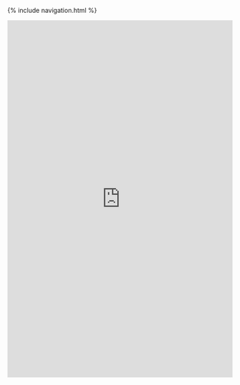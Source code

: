 {% include navigation.html %}

<iframe frameborder="0" width="100%" height="800px" src="https://replit.com/@letyang23/AIChatBot?lite=true#Main">

